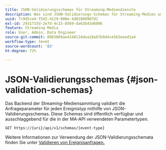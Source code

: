 ```yaml
---
title: JSON-Validierungsschemas für Streaming-Mediendienste
description: Was sind JSON-Validierungs-Schemas für Streaming-Medien und wie werden sie verwendet, um die richtigen Parameter für den Anfragetext für jeden Ereignistyp zu ermitteln?
uuid: 7c9d5ce4-f5d2-4129-900e-4d02800907d1
exl-id: 2931715d-2e7d-4c15-8569-da63b43d6006
feature: Streaming Media
role: User, Admin, Data Engineer
source-git-commit: 0083869ae4248134dea18a87b9d4ce563eeed1a4
workflow-type: tm+mt
source-wordcount: '83'
ht-degree: 72%

---
```


# JSON-Validierungsschemas {#json-validation-schemas}

Das Backend der Streaming-Mediensammlung validiert die Anfrageparameter für jeden Ereignistyp mithilfe von JSON-Validierungsschemas. Diese Schemas sind öffentlich verfügbar und ausschlaggebend für die in der MA-API verwendeten Parametertypen.

`GET https://{uri}/api/v1/schemas/{event-type}`

Weitere Informationen zur Verwendung der JSON-Validierungsschemata finden Sie unter [Validieren von Ereignisanfragen.](../mc-api-impl/mc-api-validate-reqs.md)

